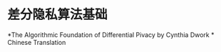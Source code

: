 # 差分隐私算法基础
*The Algorithmic Foundation of Differential Pivacy by Cynthia Dwork * Chinese Translation

